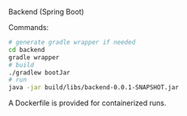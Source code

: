 Backend (Spring Boot)

Commands:

```bash
# generate gradle wrapper if needed
cd backend
gradle wrapper
# build
./gradlew bootJar
# run
java -jar build/libs/backend-0.0.1-SNAPSHOT.jar
```

A Dockerfile is provided for containerized runs.
